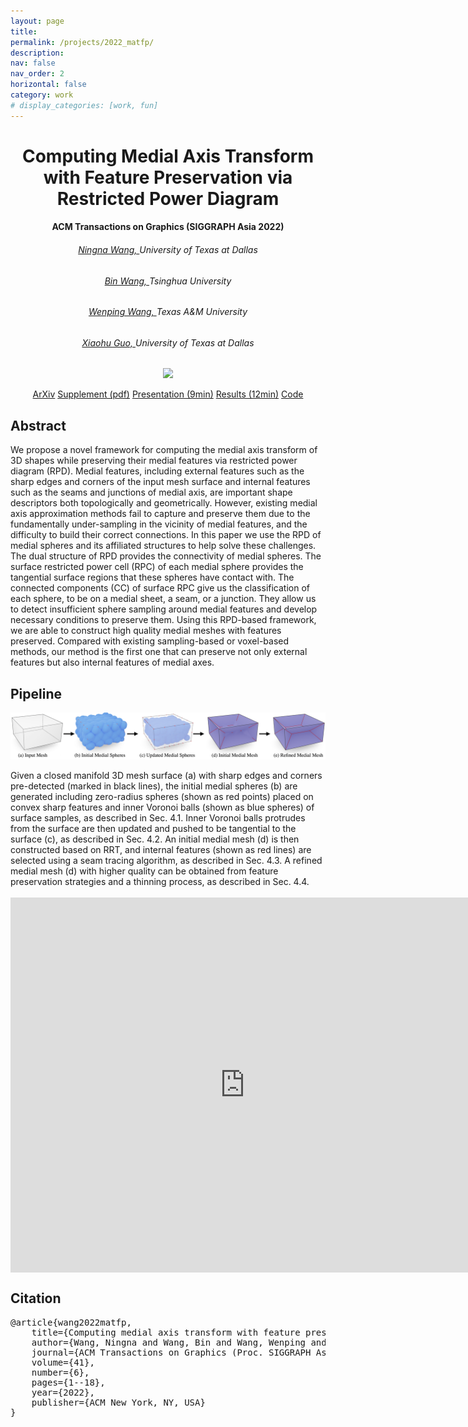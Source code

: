 ```yaml
---
layout: page
title: 
permalink: /projects/2022_matfp/
description: 
nav: false
nav_order: 2
horizontal: false
category: work
# display_categories: [work, fun]
---
```


<div class="research" align="center">
    <h1>Computing Medial Axis Transform with Feature Preservation via Restricted Power Diagram </h1>
    <h4>ACM Transactions on Graphics (SIGGRAPH Asia 2022)</h4>
    <div class="col-sm-8">
        <div>
            <h6><a href="https://ningnawang.github.io/">Ningna Wang, </a> University of Texas at Dallas</h6>
            <h6><a href="https://binwangthss.github.io/">Bin Wang, </a> Tsinghua University </h6>
            <h6><a href="https://engineering.tamu.edu/cse/profiles/Wang-Wenping.html">Wenping Wang, </a> Texas A&M University </h6>
            <h6><a href="https://personal.utdallas.edu/~xguo/">Xiaohu Guo, </a> University of Texas at Dallas</h6>
        </div>
    </div>
    <p><img src="/assets/img/2022_matfp/teaser.png" width=800></p>
    <div class="col-sm-12">
        <a href="https://arxiv.org/abs/2210.13676" class="btn btn-sm z-depth-0" role="button">ArXiv</a>
        <a href="/assets/pdf/2022_matfp/2022_siga_matfp_sup.pdf" class="btn btn-sm z-depth-0" role="button"> Supplement (pdf)</a>
        <a href="https://youtu.be/0kP_EMtER-w" class="btn btn-sm z-depth-0" role="button"> Presentation (9min)</a>
        <a href="https://youtu.be/O1GLUCxSmac" class="btn btn-sm z-depth-0" role="button"> Results (12min)</a>
        <a href="https://github.com/ningnawang/matfp" class="btn btn-sm z-depth-0" role="button">Code</a>
    </div>
</div>

<div class="research">
<h2>Abstract</h2>
We propose a novel framework for computing the medial axis transform of 3D shapes while preserving their medial features via restricted power diagram (RPD). Medial features, including external features such as the sharp edges and corners of the input mesh surface and internal features such as the seams and junctions of medial axis, are important shape descriptors both topologically and geometrically. However, existing medial axis approximation methods fail to capture and preserve them due to the fundamentally under-sampling in the vicinity of medial features, and the difficulty to build their correct connections. In this paper we use the RPD of medial spheres and its affiliated structures to help solve these challenges. The dual structure of RPD provides the connectivity of medial spheres. The surface restricted power cell (RPC) of each medial sphere provides the tangential surface regions that these spheres have contact with. The connected components (CC) of surface RPC give us the classification of each sphere, to be on a medial sheet, a seam, or a junction. They allow us to detect insufficient sphere sampling around medial features and develop necessary conditions to preserve them. Using this RPD-based framework, we are able to construct high quality medial meshes with features preserved. Compared with existing sampling-based or voxel-based methods, our method is the first one that can preserve not only external features but also internal features of medial axes. 
</div>

<div class="research">
<h2>Pipeline</h2>
<p style="text-align: center;"><img src="/assets/img/2022_matfp/overview.png" width=750></p>
Given a closed manifold 3D mesh surface (a) with sharp edges and corners pre-detected (marked in black lines), the initial medial spheres (b) are generated including zero-radius spheres (shown as red points) placed on convex sharp features and inner Voronoi balls (shown as blue spheres) of surface samples, as described in Sec. 4.1. Inner Voronoi balls protrudes from the surface are then updated and pushed to be tangential to the surface (c), as described in Sec. 4.2. An initial medial mesh (d) is then constructed based on RRT, and internal features (shown as red lines) are selected using a seam tracing algorithm, as described in Sec. 4.3. A refined medial mesh (d) with higher quality can be obtained from feature preservation strategies and a thinning process, as described in Sec. 4.4.
</div>


<br>
<!-- <iframe align="center" width="750" height="600" src="https://youtu.be/0kP_EMtER-w"> </iframe> -->
<iframe align="center" width="750" height="600" src="https://www.youtube.com/embed/0kP_EMtER-w" title="YouTube video player" frameborder="0" allow="accelerometer; autoplay; clipboard-write; encrypted-media; gyroscope; picture-in-picture; web-share" allowfullscreen></iframe>

<div class="research" >
<h2>Citation</h2>
<pre class="project__bibtex">
@article{wang2022matfp,
    title={Computing medial axis transform with feature preservation via restricted power diagram},
    author={Wang, Ningna and Wang, Bin and Wang, Wenping and Guo, Xiaohu},
    journal={ACM Transactions on Graphics (Proc. SIGGRAPH Asia)},
    volume={41},
    number={6},
    pages={1--18},
    year={2022},
    publisher={ACM New York, NY, USA}
}
</pre>
</div>